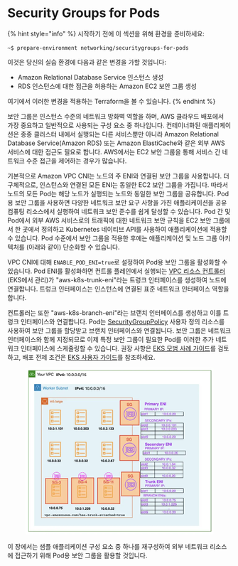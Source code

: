 # Security Groups for Pods

{% hint style="info" %}
시작하기 전에 이 섹션을 위해 환경을 준비하세요:

```
~$ prepare-environment networking/securitygroups-for-pods
```

이것은 당신의 실습 환경에 다음과 같은 변경을 가할 것입니다:

* Amazon Relational Database Service 인스턴스 생성
* RDS 인스턴스에 대한 접근을 허용하는 Amazon EC2 보안 그룹 생성

여기에서 이러한 변경을 적용하는 Terraform을 볼 수 있습니다.
{% endhint %}



보안 그룹은 인스턴스 수준의 네트워크 방화벽 역할을 하며, AWS 클라우드 배포에서 가장 중요하고 일반적으로 사용되는 구성 요소 중 하나입니다. 컨테이너화된 애플리케이션은 종종 클러스터 내에서 실행되는 다른 서비스뿐만 아니라 Amazon Relational Database Service(Amazon RDS) 또는 Amazon ElastiCache와 같은 외부 AWS 서비스에 대한 접근도 필요로 합니다. AWS에서는 EC2 보안 그룹을 통해 서비스 간 네트워크 수준 접근을 제어하는 경우가 많습니다.

기본적으로 Amazon VPC CNI는 노드의 주 ENI와 연결된 보안 그룹을 사용합니다. 더 구체적으로, 인스턴스와 연결된 모든 ENI는 동일한 EC2 보안 그룹을 가집니다. 따라서 노드의 모든 Pod는 해당 노드가 실행되는 노드와 동일한 보안 그룹을 공유합니다. Pod용 보안 그룹을 사용하면 다양한 네트워크 보안 요구 사항을 가진 애플리케이션을 공유 컴퓨팅 리소스에서 실행하여 네트워크 보안 준수를 쉽게 달성할 수 있습니다. Pod 간 및 Pod에서 외부 AWS 서비스로의 트래픽에 대한 네트워크 보안 규칙을 EC2 보안 그룹에서 한 곳에서 정의하고 Kubernetes 네이티브 API를 사용하여 애플리케이션에 적용할 수 있습니다. Pod 수준에서 보안 그룹을 적용한 후에는 애플리케이션 및 노드 그룹 아키텍처를 (아래와 같이) 단순화할 수 있습니다.

VPC CNI에 대해 `ENABLE_POD_ENI=true`로 설정하여 Pod용 보안 그룹을 활성화할 수 있습니다. Pod ENI를 활성화하면 컨트롤 플레인에서 실행되는 [VPC 리소스 컨트롤러](https://github.com/aws/amazon-vpc-resource-controller-k8s)(EKS에서 관리)가 "aws-k8s-trunk-eni"라는 트렁크 인터페이스를 생성하여 노드에 연결합니다. 트렁크 인터페이스는 인스턴스에 연결된 표준 네트워크 인터페이스 역할을 합니다.

컨트롤러는 또한 "aws-k8s-branch-eni"라는 브랜치 인터페이스를 생성하고 이를 트렁크 인터페이스와 연결합니다. Pod는 [SecurityGroupPolicy](https://github.com/aws/amazon-vpc-resource-controller-k8s/blob/master/config/crd/bases/vpcresources.k8s.aws\_securitygrouppolicies.yaml) 사용자 정의 리소스를 사용하여 보안 그룹을 할당받고 브랜치 인터페이스와 연결됩니다. 보안 그룹은 네트워크 인터페이스와 함께 지정되므로 이제 특정 보안 그룹이 필요한 Pod를 이러한 추가 네트워크 인터페이스에 스케줄링할 수 있습니다. 권장 사항은 [EKS 모범 사례 가이드](https://aws.github.io/aws-eks-best-practices/networking/sgpp/)를 검토하고, 배포 전제 조건은 [EKS 사용자 가이드](https://docs.aws.amazon.com/eks/latest/userguide/security-groups-for-pods.html)를 참조하세요.

<figure><img src="../../../.gitbook/assets/image (41).png" alt=""><figcaption></figcaption></figure>

이 장에서는 샘플 애플리케이션 구성 요소 중 하나를 재구성하여 외부 네트워크 리소스에 접근하기 위해 Pod용 보안 그룹을 활용할 것입니다.
